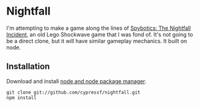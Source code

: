 Nightfall
=========

I'm attempting to make a game along the lines of [Spybotics: The Nightfall Incident](http://pandagames.biz/Strategy/Spybotics.html), an old Lego Shockwave game that I was fond of. It's not going to be a direct clone, but it will have similar gameplay mechanics. It built on node.

Installation
------------

Download and install [node and node package manager](http://nodejs.org/).

```
git clone git://github.com/cypressf/nightfall.git
npm install
```
